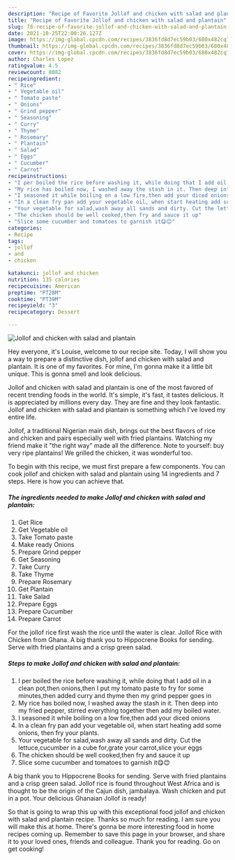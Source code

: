 ```yaml
---
description: "Recipe of Favorite Jollof and chicken with salad and plantain"
title: "Recipe of Favorite Jollof and chicken with salad and plantain"
slug: 78-recipe-of-favorite-jollof-and-chicken-with-salad-and-plantain
date: 2021-10-25T22:00:26.127Z
image: https://img-global.cpcdn.com/recipes/3836fd8d7ec59b03/680x482cq70/jollof-and-chicken-with-salad-and-plantain-recipe-main-photo.jpg
thumbnail: https://img-global.cpcdn.com/recipes/3836fd8d7ec59b03/680x482cq70/jollof-and-chicken-with-salad-and-plantain-recipe-main-photo.jpg
cover: https://img-global.cpcdn.com/recipes/3836fd8d7ec59b03/680x482cq70/jollof-and-chicken-with-salad-and-plantain-recipe-main-photo.jpg
author: Charles Lopez
ratingvalue: 4.5
reviewcount: 8082
recipeingredient:
- " Rice"
- " Vegetable oil"
- " Tomato paste"
- " Onions"
- " Grind pepper"
- " Seasoning"
- " Curry"
- " Thyme"
- " Rosemary"
- " Plantain"
- " Salad"
- " Eggs"
- " Cucumber"
- " Carrot"
recipeinstructions:
- "I per boiled the rice before washing it, while doing that I add oil in a clean pot,then onions,then I put my tomato paste to fry for some minutes,then added curry and thyme then my grind pepper goes in"
- "My rice has boiled now, I washed away the stash in it. Then deep into my fried pepper, stirred everything together then add my boiled water."
- "I seasoned it while boiling on a low fire,then add your diced onions"
- "In a clean fry pan add your vegetable oil, when start heating add some onions, then fry your plants."
- "Your vegetable for salad,wash away all sands and dirty. Cut the lettuce,cucumber in a cube for,grate your carrot,slice your eggs"
- "The chicken should be well cooked,then fry and sauce it up"
- "Slice some cucumber and tomatoes to garnish it😋😊"
categories:
- Recipe
tags:
- jollof
- and
- chicken

katakunci: jollof and chicken 
nutrition: 135 calories
recipecuisine: American
preptime: "PT28M"
cooktime: "PT39M"
recipeyield: "3"
recipecategory: Dessert

---
```



![Jollof and chicken with salad and plantain](https://img-global.cpcdn.com/recipes/3836fd8d7ec59b03/680x482cq70/jollof-and-chicken-with-salad-and-plantain-recipe-main-photo.jpg)

Hey everyone, it's Louise, welcome to our recipe site. Today, I will show you a way to prepare a distinctive dish, jollof and chicken with salad and plantain. It is one of my favorites. For mine, I'm gonna make it a little bit unique. This is gonna smell and look delicious.

Jollof and chicken with salad and plantain is one of the most favored of recent trending foods in the world. It's simple, it's fast, it tastes delicious. It is appreciated by millions every day. They are fine and they look fantastic. Jollof and chicken with salad and plantain is something which I've loved my entire life.

Jollof, a traditional Nigerian main dish, brings out the best flavors of rice and chicken and pairs especially well with fried plantains. Watching my friend make it &#34;the right way&#34; made all the difference. Note to yourself: buy very ripe plantains! We grilled the chicken, it was wonderful too.


To begin with this recipe, we must first prepare a few components. You can cook jollof and chicken with salad and plantain using 14 ingredients and 7 steps. Here is how you can achieve that.

<!--inarticleads1-->

##### The ingredients needed to make Jollof and chicken with salad and plantain:

1. Get  Rice
1. Get  Vegetable oil
1. Take  Tomato paste
1. Make ready  Onions
1. Prepare  Grind pepper
1. Get  Seasoning
1. Take  Curry
1. Take  Thyme
1. Prepare  Rosemary
1. Get  Plantain
1. Take  Salad
1. Prepare  Eggs
1. Prepare  Cucumber
1. Prepare  Carrot


For the jollof rice first wash the rice until the water is clear. Jollof Rice with Chicken from Ghana. A big thank you to Hippocrene Books for sending. Serve with fried plantains and a crisp green salad. 

<!--inarticleads2-->

##### Steps to make Jollof and chicken with salad and plantain:

1. I per boiled the rice before washing it, while doing that I add oil in a clean pot,then onions,then I put my tomato paste to fry for some minutes,then added curry and thyme then my grind pepper goes in
1. My rice has boiled now, I washed away the stash in it. Then deep into my fried pepper, stirred everything together then add my boiled water.
1. I seasoned it while boiling on a low fire,then add your diced onions
1. In a clean fry pan add your vegetable oil, when start heating add some onions, then fry your plants.
1. Your vegetable for salad,wash away all sands and dirty. Cut the lettuce,cucumber in a cube for,grate your carrot,slice your eggs
1. The chicken should be well cooked,then fry and sauce it up
1. Slice some cucumber and tomatoes to garnish it😋😊


A big thank you to Hippocrene Books for sending. Serve with fried plantains and a crisp green salad. Jollof rice is found throughout West Africa and is thought to be the origin of the Cajun dish, jambalaya. Wash chicken and put in a pot. Your delicious Ghanaian Jollof is ready! 

So that is going to wrap this up with this exceptional food jollof and chicken with salad and plantain recipe. Thanks so much for reading. I am sure you will make this at home. There's gonna be more interesting food in home recipes coming up. Remember to save this page in your browser, and share it to your loved ones, friends and colleague. Thank you for reading. Go on get cooking!
